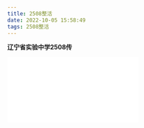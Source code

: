 ```yaml
---
title: 2508整活
date: 2022-10-05 15:58:49
tags: 2508整活
---
```


**辽宁省实验中学2508传**
<iframe src="//player.bilibili.com/player.html?aid=816209915&bvid=BV1aG4y1W7uw&cid=850342986&page=1" scrolling="no" border="0" frameborder="no" framespacing="0" allowfullscreen="true"> </iframe>


